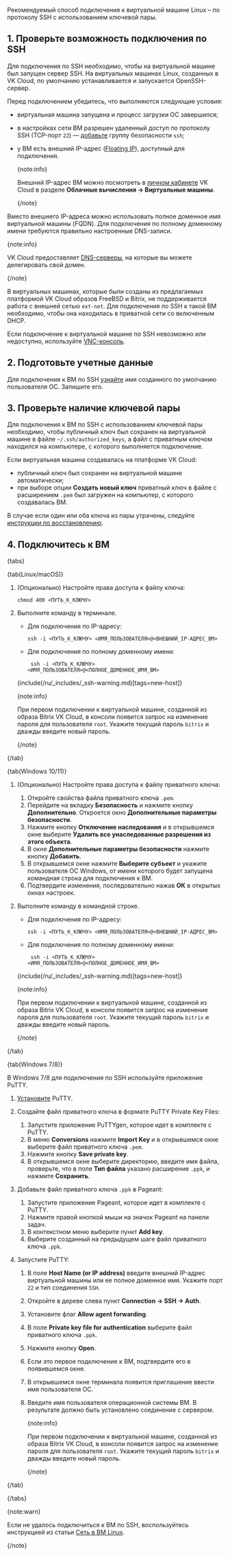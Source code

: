 Рекомендуемый способ подключения к виртуальной машине Linux – по протоколу SSH с использованием ключевой пары.

## 1. Проверьте возможность подключения по SSH

Для подключения по SSH необходимо, чтобы на виртуальной машине был запущен сервер SSH. На виртуальных машинах Linux, созданных в VK Cloud, по умолчанию устанавливается и запускается OpenSSH-сервер.

Перед подключением убедитесь, что выполняются следующие условия:

- виртуальная машина запущена и процесс загрузки ОС завершился;
- в настройках сети ВМ разрешен удаленный доступ по протоколу SSH (TCP-порт `22`) — [добавьте](/ru/networks/vnet/instructions/secgroups#naznachenie_gruppy_na_instans) группу безопасности `ssh`;
- у ВМ есть внешний IP-адрес ([Floating IP](/ru/networks/vnet/concepts/ips-and-inet#floating-ip)), доступный для подключения.

   {note:info}

   Внешний IP-адрес ВМ можно посмотреть в [личном кабинете](https://msk.cloud.vk.com/app/) VK Cloud в разделе **Облачные вычисления → Виртуальные машины**.

   {/note}

Вместо внешнего IP-адреса можно использовать полное доменное имя виртуальной машины (FQDN). Для подключения по полному доменному имени требуются правильно настроенные DNS-записи.

{note:info}

VK Cloud предоставляет [DNS-серверы](/ru/networks/dns/instructions/publicdns), на которые вы можете делегировать свой домен.

{/note}

В виртуальных машинах, которые были созданы из предлагаемых платформой VK Cloud образов FreeBSD и Bitrix, не поддерживается работа с внешней сетью `ext-net`. Для подключения по SSH к такой ВМ необходимо, чтобы она находилась в приватной сети со включенным DHCP.

Если подключение к виртуальной машине по SSH невозможно или недоступно, используйте [VNC-консоль](../../vm-console#vnc_konsol).

## 2. Подготовьте учетные данные

Для подключения к ВМ по SSH [узнайте](../../../../concepts/oper-system#default_account) имя созданного по умолчанию пользователя ОС. Запишите его.

## 3. Проверьте наличие ключевой пары

Для подключения к ВМ по SSH с использованием ключевой пары необходимо, чтобы публичный ключ был сохранен на виртуальной машине в файле `~/.ssh/authorized_keys`, а файл с приватным ключом находился на компьютере, с которого выполняется подключение.

Если виртуальная машина создавалась на платформе VK Cloud:

- публичный ключ был сохранен на виртуальной машине автоматически;
- при выборе опции **Создать новый ключ** приватный ключ в файле с расширением `.pem` был загружен на компьютер, с которого создавалась ВМ.

В случае если один или оба ключа из пары утрачены, следуйте [инструкции по восстановлению](../../vm-manage#vosstanovlenie_dostupa_k_vm_po_klyuchu).

## 4. Подключитесь к ВМ

{tabs}

{tab(Linux/macOS)}

1. (Опционально) Настройте права доступа к файлу ключа:

   ```console
   chmod 400 <ПУТЬ_К_КЛЮЧУ>
   ```

2. Выполните команду в терминале.

   - Для подключения по IP-адресу:

      ```console
      ssh -i <ПУТЬ_К_КЛЮЧУ> <ИМЯ_ПОЛЬЗОВАТЕЛЯ>@<ВНЕШНИЙ_IP-АДРЕС_ВМ>
      ```

   - Для подключения по полному доменному имени:

     ```console
      ssh -i <ПУТЬ_К_КЛЮЧУ> <ИМЯ_ПОЛЬЗОВАТЕЛЯ>@<ПОЛНОЕ_ДОМЕННОЕ_ИМЯ_ВМ>
      ```

   {include(/ru/_includes/_ssh-warning.md)[tags=new-host]}

   {note:info}

   При первом подключении к виртуальной машине, созданной из образа Bitrix VK Cloud, в консоли появится запрос на изменение пароля для пользователя `root`. Укажите текущий пароль `bitrix` и дважды введите новый пароль.

   {/note}

{/tab}

{tab(Windows 10/11)}

1. (Опционально) Настройте права доступа к файлу приватного ключа:

   1. Откройте свойства файла приватного ключа `.pem`.
   2. Перейдите на вкладку **Безопасность** и нажмите кнопку **Дополнительно**. Откроется окно **Дополнительные параметры безопасности**.
   3. Нажмите кнопку **Отключение наследования** и в открывшемся окне выберите **Удалить все унаследованные разрешения из этого объекта**.
   4. В окне **Дополнительные параметры безопасности** нажмите кнопку **Добавить**.
   5. В открывшемся окне нажмите **Выберите субъект** и укажите пользователя ОС Windows, от имени которого будет запущена командная строка для подключения к ВМ.
   6. Подтвердите изменения, последовательно нажав **ОК** в открытых окнах настроек.

2. Выполните команду в командной строке.

   - Для подключения по IP-адресу:

      ```console
      ssh -i <ПУТЬ_К_КЛЮЧУ> <ИМЯ_ПОЛЬЗОВАТЕЛЯ>@<ВНЕШНИЙ_IP-АДРЕС_ВМ>
      ```

   - Для подключения по полному доменному имени:

     ```console
      ssh -i <ПУТЬ_К_КЛЮЧУ> <ИМЯ_ПОЛЬЗОВАТЕЛЯ>@<ПОЛНОЕ_ДОМЕННОЕ_ИМЯ_ВМ>
      ```

   {include(/ru/_includes/_ssh-warning.md)[tags=new-host]}

   {note:info}

   При первом подключении к виртуальной машине, созданной из образа Bitrix VK Cloud, в консоли появится запрос на изменение пароля для пользователя `root`. Укажите текущий пароль `bitrix` и дважды введите новый пароль.

   {/note}

{/tab}

{tab(Windows 7/8)}

В Windows 7/8 для подключения по SSH используйте приложение PuTTY.

1. [Установите](https://www.putty.org/) PuTTY.
2. Создайте файл приватного ключа в формате PuTTY Private Key Files:

   1. Запустите приложение PuTTYgen, которое идет в комплекте c PuTTY.
   2. В меню **Conversions** нажмите **Import Key** и в открывшемся окне выберите файл приватного ключа `.pem`.
   3. Нажмите кнопку **Save private key**.
   4. В открывшемся окне выберите директорию, введите имя файла, проверьте, что в поле **Тип файла** указано расширение `.ppk`, и нажмите **Сохранить**.

3. Добавьте файл приватного ключа `.ppk` в Pageant:

   1. Запустите приложение Pageant, которое идет в комплекте c PuTTY.
   2. Нажмите правой кнопкой мыши на значок Pageant на панели задач.
   3. В контекстном меню выберите пункт **Add key**.
   4. Выберите созданный на предыдущем шаге файл приватного ключа `.ppk`.

4. Запустите PuTTY:

   1. В поле **Host Name (or IP address)** введите внешний IP-адрес виртуальной машины или ее полное доменное имя. Укажите порт `22` и тип соединения `SSH`.
   2. Откройте в дереве слева пункт **Connection → SSH → Auth**.
   3. Установите флаг **Allow agent forwarding**.
   4. В поле **Private key file for authentication** выберите файл приватного ключа `.ppk`.
   5. Нажмите кнопку **Open**.
   6. Если это первое подключение к ВМ, подтвердите его в появившемся окне.
   7. В открывшемся окне терминала появится приглашение ввести имя пользователя ОС.
   8. Введите имя пользователя операционной системы ВМ. В результате должно быть установлено соединение с сервером.

      {note:info}

      При первом подключении к виртуальной машине, созданной из образа Bitrix VK Cloud, в консоли появится запрос на изменение пароля для пользователя `root`. Укажите текущий пароль `bitrix` и дважды введите новый пароль.

      {/note}

{/tab}

{/tabs}

{note:warn}

Если не удалось подключиться к ВМ по SSH, воспользуйтесь инструкцией из статьи [Сеть в ВМ Linux](../../../../troubleshooting/linux-vm-network).

{/note}
